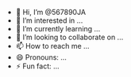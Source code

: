 - 👋 Hi, I’m @567890JA
- 👀 I’m interested in ...
- 🌱 I’m currently learning ...
- 💞️ I’m looking to collaborate on ...
- 📫 How to reach me ...
- 😄 Pronouns: ...
- ⚡ Fun fact: ...

<!---
567890JA/567890JA is a ✨ special ✨ repository because its `README.md` (this file) appears on your GitHub profile.
You can click the Preview link to take a look at your changes.
--->
